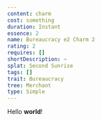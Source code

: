 ```yaml
---
content: charm
cost: something
duration: Instant
essence: 2
name: Bureaucracy e2 Charm 2
rating: 2
requires: []
shortDescription: ~
splat: Second Sunrise
tags: []
trait: Bureaucracy
tree: Merchant
type: Simple
---
```


Hello **world**!
